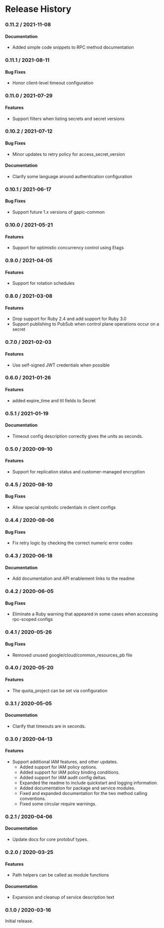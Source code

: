 # Release History

### 0.11.2 / 2021-11-08

#### Documentation

* Added simple code snippets to RPC method documentation

### 0.11.1 / 2021-08-11

#### Bug Fixes

* Honor client-level timeout configuration

### 0.11.0 / 2021-07-29

#### Features

* Support filters when listing secrets and secret versions

### 0.10.2 / 2021-07-12

#### Bug Fixes

* Minor updates to retry policy for access_secret_version

#### Documentation

* Clarify some language around authentication configuration

### 0.10.1 / 2021-06-17

#### Bug Fixes

* Support future 1.x versions of gapic-common

### 0.10.0 / 2021-05-21

#### Features

* Support for optimistic concurrency control using Etags

### 0.9.0 / 2021-04-05

#### Features

* Support for rotation schedules

### 0.8.0 / 2021-03-08

#### Features

* Drop support for Ruby 2.4 and add support for Ruby 3.0
* Support publishing to PubSub when control plane operations occur on a secret

### 0.7.0 / 2021-02-03

#### Features

* Use self-signed JWT credentials when possible

### 0.6.0 / 2021-01-26

#### Features

* added expire_time and ttl fields to Secret

### 0.5.1 / 2021-01-19

#### Documentation

* Timeout config description correctly gives the units as seconds.

### 0.5.0 / 2020-09-10

#### Features

* Support for replication status and customer-managed encryption

### 0.4.5 / 2020-08-10

#### Bug Fixes

* Allow special symbolic credentials in client configs

### 0.4.4 / 2020-08-06

#### Bug Fixes

* Fix retry logic by checking the correct numeric error codes

### 0.4.3 / 2020-06-18

#### Documentation

* Add documentation and API enablement links to the readme

### 0.4.2 / 2020-06-05

#### Bug Fixes

* Eliminate a Ruby warning that appeared in some cases when accessing rpc-scoped configs

### 0.4.1 / 2020-05-26

#### Bug Fixes

* Removed unused google/cloud/common_resources_pb file

### 0.4.0 / 2020-05-20

#### Features

* The quota_project can be set via configuration

### 0.3.1 / 2020-05-05

#### Documentation

* Clarify that timeouts are in seconds.

### 0.3.0 / 2020-04-13

#### Features

* Support additional IAM features, and other updates.
  * Added support for IAM policy options.
  * Added support for IAM policy binding conditions.
  * Added support for IAM audit config deltas.
  * Expanded the readme to include quickstart and logging information.
  * Added documentation for package and service modules.
  * Fixed and expanded documentation for the two method calling conventions.
  * Fixed some circular require warnings.

### 0.2.1 / 2020-04-06

#### Documentation

* Update docs for core protobuf types.

### 0.2.0 / 2020-03-25

#### Features

* Path helpers can be called as module functions

#### Documentation

* Expansion and cleanup of service description text

### 0.1.0 / 2020-03-16

Initial release.
